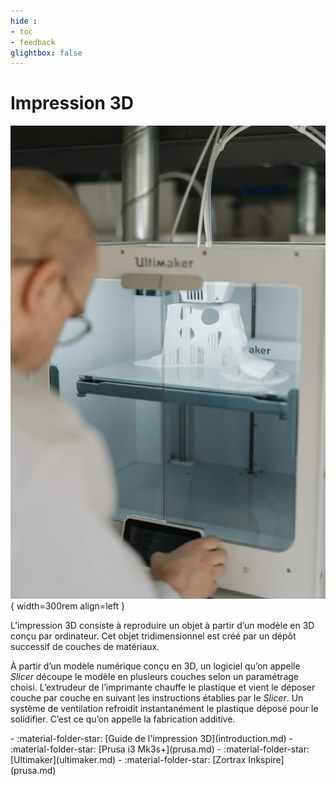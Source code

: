 ```yaml
---
hide : 
- toc
- feedback
glightbox: false
---
```


<style>
  .md-content__button {
    display: none;
  }
</style>

# Impression 3D

![Un homme manipulant une imprimante 3D](../assets/images/impression3d-index.webp){ width=300rem align=left } 

L’impression 3D consiste à reproduire un objet à partir d’un modèle en 3D conçu par ordinateur. Cet objet tridimensionnel est créé par un dépôt successif de couches de matériaux.

À partir d’un modèle numérique conçu en 3D, un logiciel qu’on appelle *Slicer* découpe le modèle en plusieurs couches selon un paramétrage choisi. L’extrudeur de l’imprimante chauffe le plastique et vient le déposer couche par couche en suivant les instructions établies par le *Slicer*. Un système de ventilation refroidit instantanément le plastique déposé pour le solidifier. C’est ce qu’on appelle la fabrication additive. 

<div class="grid cards" markdown>
- :material-folder-star: [Guide de l'impression 3D](introduction.md)
- :material-folder-star: [Prusa i3 Mk3s+](prusa.md)
- :material-folder-star: [Ultimaker](ultimaker.md)
- :material-folder-star: [Zortrax Inkspire](prusa.md)
</div>